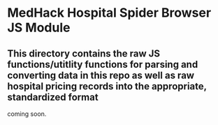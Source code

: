 # MedHack Hospital Spider Browser JS Module

## This directory contains the raw JS functions/utitlity functions for parsing and converting data in this repo as well as raw hospital pricing records into the appropriate, standardized format

coming soon.